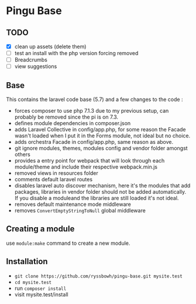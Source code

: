 # Pingu Base

## TODO
- [x] clean up assets (delete them)
- [ ] test an install with the php version forcing removed
- [ ] Breadcrumbs
- [ ] view suggestions

## Base
This contains the laravel code base (5.7) and a few changes to the code :

- forces composer to use php 7.1.3 due to my previous setup, can probably be removed since the pi is on 7.3.
- defines module dependencies in composer.json
- adds Laravel Collective in config/app.php, for some reason the Facade wasn't loaded when I put it in the Forms module, not ideal but no choice.
- adds orchestra Facade in config/app.php, same reason as above.
- git ignore modules, themes, modules config and vendor folder amongst others
- provides a entry point for webpack that will look through each module/theme and include their respective webpack.min.js
- removed views in resources folder
- comments default laravel routes
- disables laravel auto discover mechanism, here it's the modules that add packages, libraries in vendor folder should not be added automatically. If you disable a moduleand the libraries are still loaded it's not ideal.
- removes default maintenance mode middleware
- removes `ConvertEmptyStringToNull` global middleware

## Creating a module
use `module:make` command to create a new module.

## Installation

- `git clone https://github.com/ryssbowh/pingu-base.git mysite.test`
- `cd mysite.test`
- run `composer install`
- visit mysite.test/install